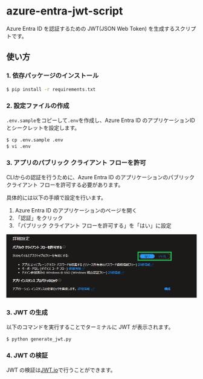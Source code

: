 # azure-entra-jwt-script

Azure Entra ID を認証するための JWT(JSON Web Token) を生成するスクリプトです。

## 使い方

### 1. 依存パッケージのインストール

```bash
$ pip install -r requirements.txt
```

### 2. 設定ファイルの作成

`.env.sample`をコピーして`.env`を作成し、Azure Entra ID のアプリケーションIDとシークレットを設定します。

```bash
$ cp .env.sample .env
$ vi .env
```

### 3. アプリのパブリック クライアント フローを許可

CLIからの認証を行うために、Azure Entra ID のアプリケーションのパブリック クライアント フローを許可する必要があります。

具体的には以下の手順で設定を行います。

1. Azure Entra ID のアプリケーションのページを開く
2. 「認証」をクリック
3. 「パブリック クライアント フローを許可する」を「はい」に設定

![Azureの設定画面](./assets/public_client_flow.png)

### 3. JWT の生成

以下のコマンドを実行することでターミナルに JWT が表示されます。
```bash
$ python generate_jwt.py
```

### 4. JWT の検証

JWT の検証は[JWT.io](https://jwt.io/)で行うことができます。
